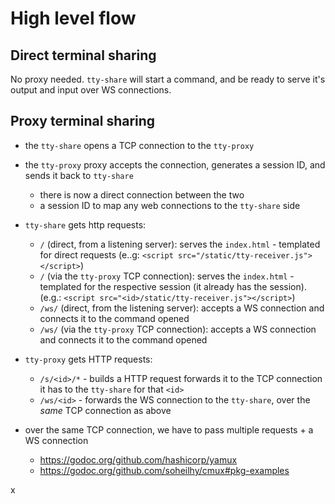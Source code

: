 # High level flow

## Direct terminal sharing

No proxy needed. `tty-share` will start a command, and be ready to serve it's output and input over WS connections.

## Proxy terminal sharing

- the `tty-share` opens a TCP connection to the `tty-proxy`
- the `tty-proxy` proxy accepts the connection, generates a session ID, and sends it back to `tty-share`
  - there is now a direct connection between the two
  - a session ID to map any web connections to the `tty-share` side

- `tty-share` gets http requests:
  - `/` (direct, from a listening server): serves the `index.html` - templated for direct requests (e..g: `<script src="/static/tty-receiver.js"></script>`)
  - `/` (via the `tty-proxy` TCP connection): serves the `index.html` - templated for the respective session (it already has the session). (e.g.: `<script src="<id>/static/tty-receiver.js"></script>`)
  - `/ws/` (direct, from the listening server): accepts a WS connection and connects it to the command opened
  - `/ws/` (via the `tty-proxy` TCP connection): accepts a WS connection and connects it to the command opened

- `tty-proxy` gets HTTP requests:
  - `/s/<id>/*` - builds a HTTP request forwards it to the TCP connection it has to the `tty-share` for that `<id>`
  - `/ws/<id>` - forwards the WS connection to the `tty-share`, over the *same* TCP connection as above

- over the same TCP connection, we have to pass multiple requests + a WS connection
  - https://godoc.org/github.com/hashicorp/yamux
  - https://godoc.org/github.com/soheilhy/cmux#pkg-examples

x
